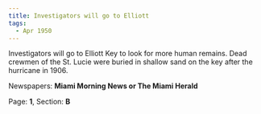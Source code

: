 ```yaml
---  
title: Investigators will go to Elliott  
tags:  
  - Apr 1950  
---  
```

  
Investigators will go to Elliott Key to look for more human remains. Dead crewmen of the St. Lucie were buried in shallow sand on the key after the hurricane in 1906.  
  
Newspapers: **Miami Morning News or The Miami Herald**  
  
Page: **1**, Section: **B** 
